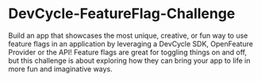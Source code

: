 # DevCycle-FeatureFlag-Challenge
Build an app that showcases the most unique, creative, or fun way to use feature flags in an application by leveraging a DevCycle SDK, OpenFeature Provider or the API!  Feature flags are great for toggling things on and off, but this challenge is about exploring how they can bring your app to life in more fun and imaginative ways.
